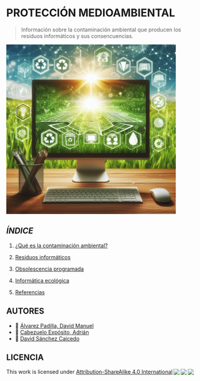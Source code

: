 # **PROTECCIÓN MEDIOAMBIENTAL**
> Información sobre la contaminación ambiental que producen los residuos informáticos y sus consencuencias.

<img src="img/contaminacion ambiental.jpg" alt="Medioambiente" width="450px">


## *ÍNDICE*

1. [¿Qué es la contaminación ambiental?](contaminacion_ambiental.md)

2. [Residuos informáticos](residuos_informaticos.md)

3. [Obsolescencia programada](obsolescencia_programada.md) 

4. [Informática ecológica](informatica_ecologica.md)

5. [Referencias](referencias.md)


## AUTORES

* :pushpin: [Álvarez Padilla, David Manuel](https://github.com/DavidPadilla24)
* :pushpin: [Cabezuelo Expósito, Adrián](https://github.com/AdrianCE94)
* :pushpin: [David Sánchez Caicedo](https://github.com/davidlinesc)

## LICENCIA


 <p xmlns:cc="http://creativecommons.org/ns#" >This work is licensed under <a href="http://creativecommons.org/licenses/by-sa/4.0/?ref=chooser-v1" target="_blank" rel="license noopener noreferrer" style="display:inline-block;">Attribution-ShareAlike 4.0 International<img style="height:22px!important;margin-left:3px;vertical-align:text-bottom;" src="https://mirrors.creativecommons.org/presskit/icons/cc.svg?ref=chooser-v1"><img style="height:22px!important;margin-left:3px;vertical-align:text-bottom;" src="https://mirrors.creativecommons.org/presskit/icons/by.svg?ref=chooser-v1"><img style="height:22px!important;margin-left:3px;vertical-align:text-bottom;" src="https://mirrors.creativecommons.org/presskit/icons/sa.svg?ref=chooser-v1"></a></p> 

